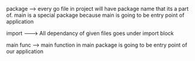 package --> every go file in project will have package name that its a part of.
            main is a special package because main is going to be entry point of application

import ---> All dependancy of given files goes under import block

main func --> main function in main package is going to be entry point of our application